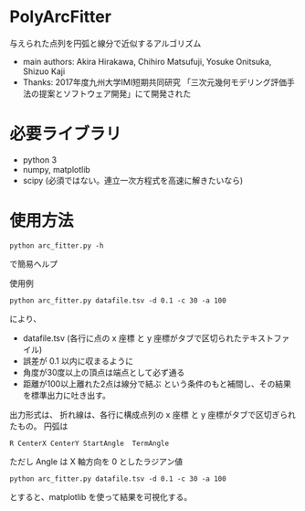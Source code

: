 PolyArcFitter
=============

与えられた点列を円弧と線分で近似するアルゴリズム

- main authors:  Akira Hirakawa, Chihiro Matsufuji, Yosuke Onitsuka, Shizuo Kaji
- Thanks: 2017年度九州大学IMI短期共同研究
「三次元幾何モデリング評価手法の提案とソフトウェア開発」にて開発された

# 必要ライブラリ
- python 3
- numpy, matplotlib
- scipy (必須ではない。連立一次方程式を高速に解きたいなら)

# 使用方法

    python arc_fitter.py -h 

で簡易ヘルプ

使用例

	python arc_fitter.py datafile.tsv -d 0.1 -c 30 -a 100

により、
- datafile.tsv  (各行に点の x 座標 と y 座標がタブで区切られたテキストファイル)
- 誤差が 0.1 以内に収まるように
- 角度が30度以上の頂点は端点として必ず通る
- 距離が100以上離れた2点は線分で結ぶ
という条件のもと補間し、その結果を標準出力に吐き出す。

出力形式は、
折れ線は、各行に構成点列の x 座標 と y 座標がタブで区切ぎられたもの。
円弧は

    R CenterX CenterY StartAngle  TermAngle
    
ただし Angle は X 軸方向を 0 としたラジアン値

	python arc_fitter.py datafile.tsv -d 0.1 -c 30 -a 100

とすると、matplotlib を使って結果を可視化する。